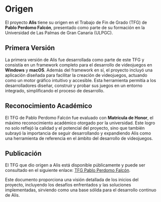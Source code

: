 # Origen

El proyecto **Alis** tiene su origen en el Trabajo de Fin de Grado (TFG) de **Pablo Perdomo Falcón**, presentado como parte de su formación en la Universidad de Las Palmas de Gran Canaria (ULPGC). 

## Primera Versión

La primera versión de Alis fue desarrollada como parte de este TFG y consistía en un framework completo para el desarrollo de videojuegos en **Windows** y **macOS**. Además del framework en sí, el proyecto incluyó una aplicación diseñada para facilitar la creación de videojuegos, actuando como un motor gráfico intuitivo y accesible. Esta herramienta permitía a los desarrolladores diseñar, construir y probar sus juegos en un entorno integrado, simplificando el proceso de desarrollo.

## Reconocimiento Académico

El TFG de Pablo Perdomo Falcón fue evaluado con **Matrícula de Honor**, el máximo reconocimiento académico otorgado por la universidad. Este logro no solo reflejó la calidad y el potencial del proyecto, sino que también subrayó la importancia de seguir desarrollando y expandiendo Alis como una herramienta de referencia en el ámbito del desarrollo de videojuegos.

## Publicación

El TFG que dio origen a Alis está disponible públicamente y puede ser consultado en el siguiente enlace: [TFG Pablo Perdomo Falcón](https://accedacris.ulpgc.es/bitstream/10553/110414/1/TFG%20Pablo%20Perdomo%20F.pdf).

Este documento proporciona una visión detallada de los inicios del proyecto, incluyendo los desafíos enfrentados y las soluciones implementadas, sirviendo como una base sólida para el desarrollo continuo de Alis.

